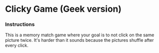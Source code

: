 # Clicky Game (Geek version)

### Instructions

This is a memory match game where your goal is to not click on the same picture twice. It's harder than it sounds because the pictures shuffle after every click.
